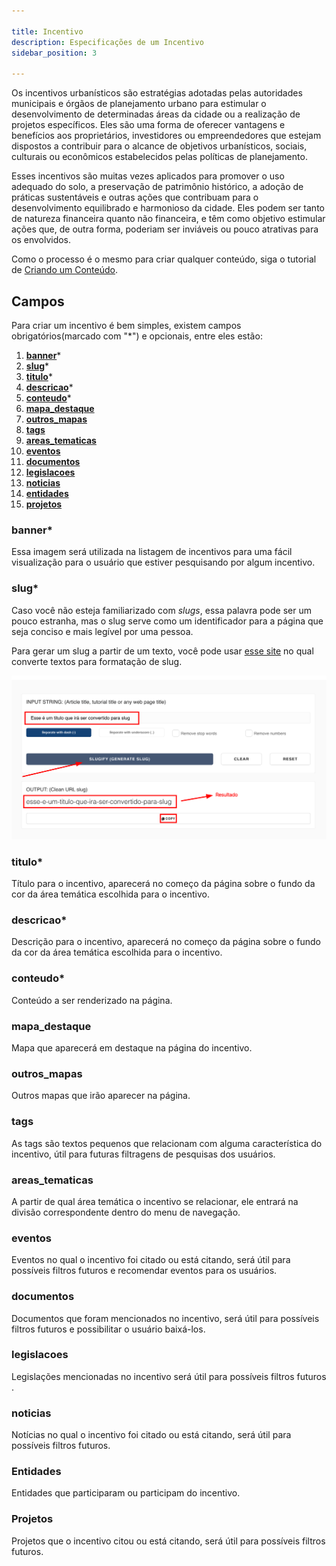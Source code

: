 ```yaml
---

title: Incentivo
description: Especificações de um Incentivo
sidebar_position: 3

---
```


Os incentivos urbanísticos são estratégias adotadas pelas autoridades municipais e órgãos de planejamento urbano para estimular o desenvolvimento de determinadas áreas da cidade ou a realização de projetos específicos. Eles são uma forma de oferecer vantagens e benefícios aos proprietários, investidores ou empreendedores que estejam dispostos a contribuir para o alcance de objetivos urbanísticos, sociais, culturais ou econômicos estabelecidos pelas políticas de planejamento.

Esses incentivos são muitas vezes aplicados para promover o uso adequado do solo, a preservação de patrimônio histórico, a adoção de práticas sustentáveis e outras ações que contribuam para o desenvolvimento equilibrado e harmonioso da cidade. Eles podem ser tanto de natureza financeira quanto não financeira, e têm como objetivo estimular ações que, de outra forma, poderiam ser inviáveis ou pouco atrativas para os envolvidos.

Como o processo é o mesmo para criar qualquer conteúdo, siga o tutorial de [Criando um Conteúdo](/docs/gestao-de-conteudo/guias/criando.md).

## Campos

Para criar um incentivo é bem simples, existem campos obrigatórios(marcado com "*") e opcionais, entre eles estão:

1. [__banner__](#banner)*
2. [__slug__](#slug)*
3. [__titulo__](#titulo)*
4. [__descricao__](#descricao)*
5. [__conteudo__](#conteudo)*
6. [__mapa_destaque__](#mapa_destaque)
7. [__outros_mapas__](#outros_mapas)
8. [__tags__](#tags)
9. [__areas_tematicas__](#areas_tematicas)
10. [__eventos__](#eventos)
11. [__documentos__](#documentos)
12. [__legislacoes__](#legislacoes)
13. [__noticias__](#noticias)
14. [__entidades__](#entidades)
15. [__projetos__](#projetos)

### banner*

Essa imagem será utilizada na listagem de incentivos para uma fácil visualização para o usuário que estiver pesquisando por algum incentivo.

### slug*

Caso você não esteja familiarizado com _slugs_, essa palavra pode ser um pouco estranha, mas o slug serve como um identificador para a página que seja conciso e mais legível por uma pessoa.

Para gerar um slug a partir de um texto, você pode usar [esse site](https://slugify.online/) no qual converte textos para formatação de slug.

![Alt](images/generating-slug.png)

### titulo*

Título para o incentivo, aparecerá no começo da página sobre o fundo da cor da área temática escolhida para o incentivo.

### descricao*

Descrição para o incentivo, aparecerá no começo da página sobre o fundo da cor da área temática escolhida para o incentivo.

### conteudo*

Conteúdo a ser renderizado na página.

### mapa_destaque

Mapa que aparecerá em destaque na página do incentivo.

### outros_mapas

Outros mapas que irão aparecer na página.

### tags

As tags são textos pequenos que relacionam com alguma característica do incentivo, útil para futuras filtragens de pesquisas dos usuários.

### areas_tematicas

A partir de qual área temática o incentivo se relacionar, ele entrará na divisão correspondente dentro do menu de navegação.

### eventos

Eventos no qual o incentivo foi citado ou está citando, será útil para possíveis filtros futuros e recomendar eventos para os usuários.

### documentos

Documentos que foram mencionados no incentivo, será útil para possíveis filtros futuros e possibilitar o usuário baixá-los.

### legislacoes

Legislações mencionadas no incentivo será útil para possíveis filtros futuros .

### noticias

Notícias no qual o incentivo foi citado ou está citando, será útil para possíveis filtros futuros.

### Entidades

Entidades que participaram ou participam do incentivo.

### Projetos

Projetos que o incentivo citou ou está citando, será útil para possíveis filtros futuros.
